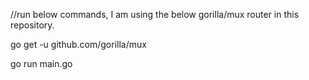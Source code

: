 //run below commands, I am using the below gorilla/mux router in this repository.

go get -u github.com/gorilla/mux

go run main.go
